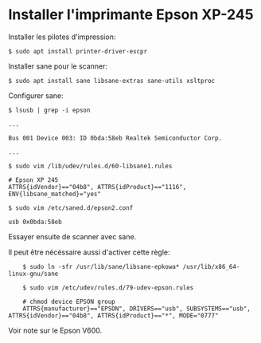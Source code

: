 # Installer l'imprimante Epson XP-245

Installer les pilotes d'impression:
	
	$ sudo apt install printer-driver-escpr

Installer sane pour le scanner:

	$ sudo apt install sane libsane-extras sane-utils xsltproc 

Configurer sane:

	$ lsusb | grep -i epson

	...
	
	Bus 001 Device 003: ID 0bda:58eb Realtek Semiconductor Corp.
	
	...

	$ sudo vim /lib/udev/rules.d/60-libsane1.rules

	# Epson XP 245
	ATTRS{idVendor}=="04b8", ATTRS{idProduct}=="1116", ENV{libsane_matched}="yes"

	$ sudo vim /etc/saned.d/epson2.conf

	usb 0x0bda:58eb

Essayer ensuite de scanner avec sane.

Il peut être nécéssaire aussi d'activer cette règle:

        $ sudo ln -sfr /usr/lib/sane/libsane-epkowa* /usr/lib/x86_64-linux-gnu/sane

        $ sudo vim /etc/udev/rules.d/79-udev-epson.rules

        # chmod device EPSON group
        ATTRS{manufacturer}=="EPSON", DRIVERS=="usb", SUBSYSTEMS=="usb", ATTRS{idVendor}=="04b8", ATTRS{idProduct}=="*", MODE="0777"

Voir note sur le Epson V600.

